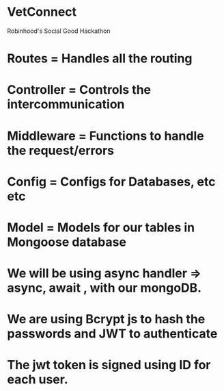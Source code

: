 # VetConnect
Robinhood's Social Good Hackathon




# Routes = Handles all the routing
# Controller = Controls the intercommunication 
# Middleware = Functions to handle the request/errors
# Config = Configs for Databases, etc etc
# Model = Models for our tables in Mongoose database

# We will be using async handler => async, await , with our mongoDB.

# We are using Bcrypt js to hash the passwords and JWT to authenticate
# The jwt token is signed using ID for each user. 
<!-- Overview  -->
<!-- 
    If the following is our get request with it's response 

    router.get('/api/menu', (req,res) => { 
        res.status(200).json({"message" : 'Get Menu'})
    })

    We have cleaned up our code in the following manner ==>
        ==> All the incoming request will be read by our Server.js and redirected to proper Route file.

        ==> Our Route files will perform the requests such as get/post/put/delete by calling the corresponding functions from the Controller.

        ==> The Controller will then read the response and perform the function to provide the response accordingly.

        To summarize :
        Server.js ==> Redirects the requests to the proper routs ==> '/api/menu'
        Route.js ==> Responds to those requests by calling the appropriate Controller ==> 'Get/Post/Put/Delete'
        Controller.js ==> Carries out the requests and forms a response accordingly ==> (req,res) => {}

 -->


<!-- #Routes 
    for each functionality, we will have a separate route file in our routes folder just to have a proper file structure. 

    => Menu - menuRoutes.js  
    -->

<!-- #Controllers 
    Instead of having our functions inside the body of the requests in the route files, we will have a controller dedicated to them that will handle those functions. 

    => Menu - menuController.js  
    -->
